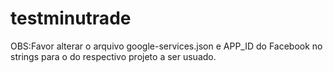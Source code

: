 # testminutrade
OBS:Favor alterar o arquivo google-services.json e APP_ID do Facebook no strings para o do respectivo projeto a ser usuado.
